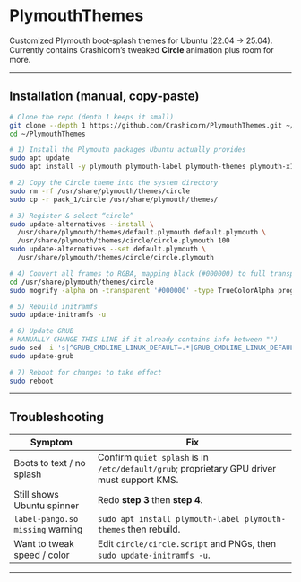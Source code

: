 # PlymouthThemes

Customized Plymouth boot‑splash themes for Ubuntu (22.04 → 25.04).  
Currently contains Crashicorn’s tweaked **Circle** animation plus room for more.

---

## Installation (manual, copy‑paste)

```bash
# Clone the repo (depth 1 keeps it small)
git clone --depth 1 https://github.com/Crashicorn/PlymouthThemes.git ~/PlymouthThemes
cd ~/PlymouthThemes

# 1) Install the Plymouth packages Ubuntu actually provides
sudo apt update
sudo apt install -y plymouth plymouth-label plymouth-themes plymouth-x11

# 2) Copy the Circle theme into the system directory
sudo rm -rf /usr/share/plymouth/themes/circle
sudo cp -r pack_1/circle /usr/share/plymouth/themes/

# 3) Register & select “circle”
sudo update-alternatives --install \
  /usr/share/plymouth/themes/default.plymouth default.plymouth \
  /usr/share/plymouth/themes/circle/circle.plymouth 100
sudo update-alternatives --set default.plymouth \
  /usr/share/plymouth/themes/circle/circle.plymouth

# 4) Convert all frames to RGBA, mapping black (#000000) to full transparency
cd /usr/share/plymouth/themes/circle
sudo mogrify -alpha on -transparent '#000000' -type TrueColorAlpha progress-*.png

# 5) Rebuild initramfs
sudo update-initramfs -u

# 6) Update GRUB
# MANUALLY CHANGE THIS LINE if it already contains info between "")
sudo sed -i 's|^GRUB_CMDLINE_LINUX_DEFAULT=.*|GRUB_CMDLINE_LINUX_DEFAULT="quiet splash"|' /etc/default/grub
sudo update-grub

# 7) Reboot for changes to take effect
sudo reboot
```

---

## Troubleshooting

| Symptom | Fix |
|---------|-----|
| Boots to text / no splash | Confirm `quiet splash` is in `/etc/default/grub`; proprietary GPU driver must support KMS. |
| Still shows Ubuntu spinner | Redo **step 3** then **step 4**. |
| `label-pango.so missing` warning | `sudo apt install plymouth-label plymouth-themes` then rebuild. |
| Want to tweak speed / color | Edit `circle/circle.script` and PNGs, then `sudo update-initramfs -u`. |

---